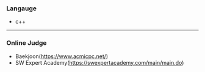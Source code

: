 ### Langauge
* c++   
* * *
### Online Judge
* Baekjoon(https://www.acmicpc.net/)   
* SW Expert Academy(https://swexpertacademy.com/main/main.do)   
